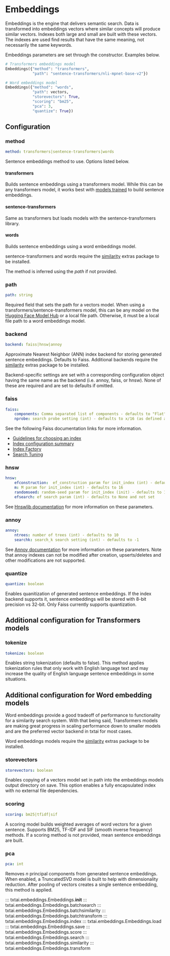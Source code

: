 # Embeddings
Embeddings is the engine that delivers semantic search. Data is transformed into embeddings vectors where similar concepts will produce similar vectors. Indexes both large and small are built with these vectors. The indexes are used find results that have the same meaning, not necessarily the same keywords.

Embeddings parameters are set through the constructor. Examples below.

```python
# Transformers embeddings model
Embeddings({"method": "transformers",
            "path": "sentence-transformers/nli-mpnet-base-v2"})

# Word embeddings model
Embeddings({"method": "words",
            "path": vectors,
            "storevectors": True,
            "scoring": "bm25",
            "pca": 3,
            "quantize": True})
```

## Configuration

### method
```yaml
method: transformers|sentence-transformers|words
```

Sentence embeddings method to use. Options listed below.

#### transformers

Builds sentence embeddings using a transformers model. While this can be any transformers model, it works best with
[models trained](https://huggingface.co/models?pipeline_tag=sentence-similarity) to build sentence embeddings.

#### sentence-transformers

Same as transformers but loads models with the sentence-transformers library.

#### words

Builds sentence embeddings using a word embeddings model.

sentence-transformers and words require the [similarity](https://neuml.github.io/txtai/install/#similarity) extras package to be installed.

The method is inferred using the _path_ if not provided.

### path
```yaml
path: string
```

Required field that sets the path for a vectors model. When using a transformers/sentence-transformers model, this can be any model on the
[Hugging Face Model Hub](https://huggingface.co/models) or a local file path. Otherwise, it must be a local file path to a word embeddings model.

### backend
```yaml
backend: faiss|hnsw|annoy
```

Approximate Nearest Neighbor (ANN) index backend for storing generated sentence embeddings. Defaults to Faiss. Additional backends require the
[similarity](https://neuml.github.io/txtai/install/#similarity) extras package to be installed.

Backend-specific settings are set with a corresponding configuration object having the same name as the backend (i.e. annoy, faiss, or hnsw). None of these are required and are set to defaults if omitted.

### faiss
```yaml
faiss:
    components: Comma separated list of components - defaults to "Flat" for small indices and "IVFx,Flat" for larger indexes where x = 4 * sqrt(embeddings count)
    nprobe: search probe setting (int) - defaults to x/16 (as defined above) for larger indexes
```

See the following Faiss documentation links for more information.

- [Guidelines for choosing an index](https://github.com/facebookresearch/faiss/wiki/Guidelines-to-choose-an-index)
- [Index configuration summary](https://github.com/facebookresearch/faiss/wiki/Faiss-indexes)
- [Index Factory](https://github.com/facebookresearch/faiss/wiki/The-index-factory)
- [Search Tuning](https://github.com/facebookresearch/faiss/wiki/Faster-search)

### hnsw
```yaml
hnsw:
    efconstruction:  ef_construction param for init_index (int) - defaults to 200
    m: M param for init_index (int) - defaults to 16
    randomseed: random-seed param for init_index (init) - defaults to 100
    efsearch: ef search param (int) - defaults to None and not set
```

See [Hnswlib documentation](https://github.com/nmslib/hnswlib/blob/master/ALGO_PARAMS.md) for more information on these parameters.

### annoy
```yaml
annoy:
    ntrees: number of trees (int) - defaults to 10
    searchk: search_k search setting (int) - defaults to -1
```

See [Annoy documentation](https://github.com/spotify/annoy#full-python-api) for more information on these parameters. Note that annoy indexes can not be modified after creation, upserts/deletes and other modifications are not supported.

### quantize
```yaml
quantize: boolean
```

Enables quanitization of generated sentence embeddings. If the index backend supports it, sentence embeddings will be stored with 8-bit precision vs 32-bit.
Only Faiss currently supports quantization.

## Additional configuration for Transformers models

### tokenize
```yaml
tokenize: boolean
```

Enables string tokenization (defaults to false). This method applies tokenization rules that only work with English language text and may increase the quality of
English language sentence embeddings in some situations.

## Additional configuration for Word embedding models

Word embeddings provide a good tradeoff of performance to functionality for a similarity search system. With that being said, Transformers models are making great progress in scaling performance down to smaller models and are the preferred vector backend in txtai for most cases.

Word embeddings models require the [similarity](https://neuml.github.io/txtai/install/#similarity) extras package to be installed.

### storevectors
```yaml
storevectors: boolean
```

Enables copying of a vectors model set in path into the embeddings models output directory on save. This option enables a fully encapsulated index with no external file dependencies.

### scoring
```yaml
scoring: bm25|tfidf|sif
```

A scoring model builds weighted averages of word vectors for a given sentence. Supports BM25, TF-IDF and SIF (smooth inverse frequency) methods. If a scoring method is not provided, mean sentence embeddings are built.

### pca
```yaml
pca: int
```

Removes _n_ principal components from generated sentence embeddings. When enabled, a TruncatedSVD model is built to help with dimensionality reduction. After pooling of vectors creates a single sentence embedding, this method is applied.

::: txtai.embeddings.Embeddings.__init__
::: txtai.embeddings.Embeddings.batchsearch
::: txtai.embeddings.Embeddings.batchsimilarity
::: txtai.embeddings.Embeddings.batchtransform
::: txtai.embeddings.Embeddings.index
::: txtai.embeddings.Embeddings.load
::: txtai.embeddings.Embeddings.save
::: txtai.embeddings.Embeddings.score
::: txtai.embeddings.Embeddings.search
::: txtai.embeddings.Embeddings.similarity
::: txtai.embeddings.Embeddings.transform
